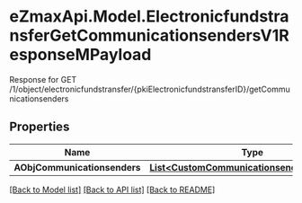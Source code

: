 # eZmaxApi.Model.ElectronicfundstransferGetCommunicationsendersV1ResponseMPayload
Response for GET /1/object/electronicfundstransfer/{pkiElectronicfundstransferID}/getCommunicationsenders

## Properties

Name | Type | Description | Notes
------------ | ------------- | ------------- | -------------
**AObjCommunicationsenders** | [**List&lt;CustomCommunicationsenderResponse&gt;**](CustomCommunicationsenderResponse.md) |  | 

[[Back to Model list]](../README.md#documentation-for-models) [[Back to API list]](../README.md#documentation-for-api-endpoints) [[Back to README]](../README.md)

